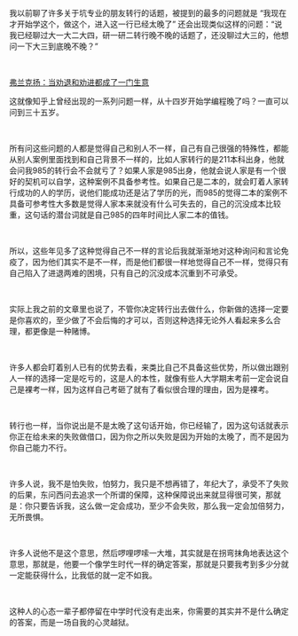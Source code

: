 <p>我以前聊了许多关于坑专业的朋友转行的话题，被提到的最多的问题就是 “我现在才开始学这个，做这个，进入这一行已经太晚了” 还会出现类似这样的问题：“说我已经聊过大一大二大四，研一研二转行晚不晚的话题了，还没聊过大三的，他想问一下大三到底晚不晚？”</p><p class="ztext-empty-paragraph"><br/></p><a data-draft-node="block" data-draft-type="link-card" href="https://zhuanlan.zhihu.com/p/36486091" data-image-width="0" data-image-height="0" class="internal">弗兰克扬：当劝退和劝进都成了一门生意</a><p>这就像知乎上曾经出现的一系列问题一样，从十四岁开始学编程晚了吗？一直可以问到三十五岁。</p><p class="ztext-empty-paragraph"><br/></p><p>所有问这些问题的人都是觉得自己和别人不一样，自己有自己很强的特殊性，都能从别人案例里面找到和自己背景不一样的，比如人家转行的是211本科出身，他就会问我985的转行会不会就亏了？如果人家是985出身，他就会说人家是有一个很好的契机可以自学，这种案例不具备参考性。如果自己是二本的，就会盯着人家转行成功的人的学历，说他们能成功还是沾了学历的光，而985的觉得二本的案例不具备可参考性大多数是觉得人家本来就没有什么可失去的，自己的沉没成本比较重，这句话的潜台词就是自己985的四年时间比人家二本的值钱。</p><p class="ztext-empty-paragraph"><br/></p><p>所以，这些年见多了这种觉得自己不一样的言论后我就渐渐地对这种询问和言论免疫了，因为他们其实不是不一样，而是他们都很一样地觉得自己不一样，觉得只有自己陷入了进退两难的困境，只有自己的沉没成本沉重到不可承受。</p><p class="ztext-empty-paragraph"><br/></p><p>实际上我之前的文章里也说了，不管你决定转行出去做什么，你新做的选择一定要是你喜欢的，至少做了不会后悔的才可以，否则这种选择无论外人看起来多么合理，都更像是一种赌博。</p><p class="ztext-empty-paragraph"><br/></p><p>许多人都会盯着别人已有的优势去看，来类比自己不具备这些优势，所以做出跟别人一样的选择一定是吃亏的，这是人的本性，就像有些人大学期末考前一定会说自己是裸考一样，因为这样自己考砸了就有了看似很合理的理由，因为是裸考。</p><p class="ztext-empty-paragraph"><br/></p><p>转行也一样，当你说出是不是太晚了这句话开始，你已经输了，因为这句话就表示你正在给未来的失败做借口，因为你之所以失败是因为开始的太晚了，而不是因为你自己能力不行。</p><p class="ztext-empty-paragraph"><br/></p><p>许多人说，我不是怕失败，怕努力，我只是不想再错了，年纪大了，承受不了失败的后果，东问西问去追求一个所谓的保障，这种保障说出来就显得很可笑，那就是：你只要告诉我，这么做一定会成功，至少不会失败，那么我一定会加倍努力，无所畏惧。</p><p class="ztext-empty-paragraph"><br/></p><p>许多人说他不是这个意思，然后啰哩啰嗦一大堆，其实就是在拐弯抹角地表达这个意思，那就是，他要一个像学生时代一样的确定答案，那就是只要我考到多少分就一定能获得什么，比我低的就一定不如我。</p><p class="ztext-empty-paragraph"><br/></p><p>这种人的心态一辈子都停留在中学时代没有走出来，你需要的其实并不是什么确定的答案，而是一场自我的心灵越狱。</p>